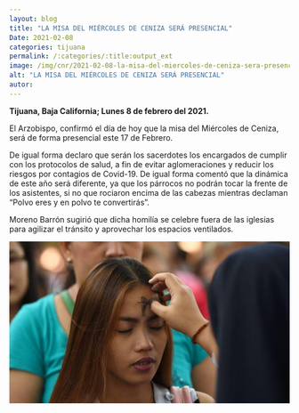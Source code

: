 ```yaml
---
layout: blog
title: "LA MISA DEL MIÉRCOLES DE CENIZA SERÁ PRESENCIAL"
Date: 2021-02-08
categories: tijuana
permalink: /:categories/:title:output_ext
image: /img/cnr/2021-02-08-la-misa-del-miercoles-de-ceniza-sera-presencial.jpg
alt: "LA MISA DEL MIÉRCOLES DE CENIZA SERÁ PRESENCIAL"
autor:
---
```


**Tijuana, Baja California; Lunes 8 de febrero del 2021.** 

El Arzobispo, confirmó el día de hoy que la misa del Miércoles de Ceniza, será de forma presencial este 17 de Febrero.

De igual forma declaro que serán los sacerdotes los encargados de cumplir con los protocolos de salud, a fin de evitar aglomeraciones y reducir los riesgos por contagios de Covid-19.
De igual forma comentó que la dinámica de este año será diferente, ya que los párrocos no podrán tocar la frente de los asistentes, si no que rociaron encima de las cabezas mientras declaman “Polvo eres y en polvo te convertirás”.

Moreno Barrón sugirió que dicha homilía se celebre fuera de las iglesias para agilizar el tránsito y aprovechar los espacios ventilados.

<div id="carouselExampleSlidesOnly" class="carousel slide" data-ride="carousel">
  <div class="carousel-inner">
    <div class="carousel-item active">
       <img class="d-block w-100" src="/img/cnr/2021-02-08-la-misa-del-miercoles-de-ceniza-sera-presencial.jpg" loading="lazy"  alt="LA MISA DEL MIÉRCOLES DE CENIZA SERÁ PRESENCIAL">
    </div>
  </div>
</div>
